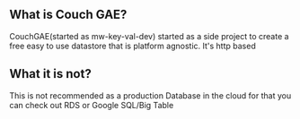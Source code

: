 ## What is Couch GAE?

CouchGAE(started as mw-key-val-dev) started as a side project to create a free easy to use datastore that is platform agnostic.
It's http based 

## What it is not?
This is not recommended as a production Database in the cloud for that you can check out RDS or Google SQL/Big Table  

